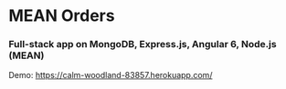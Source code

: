 # MEAN Orders

### Full-stack app on MongoDB, Express.js, Angular 6, Node.js (MEAN)

Demo: https://calm-woodland-83857.herokuapp.com/
